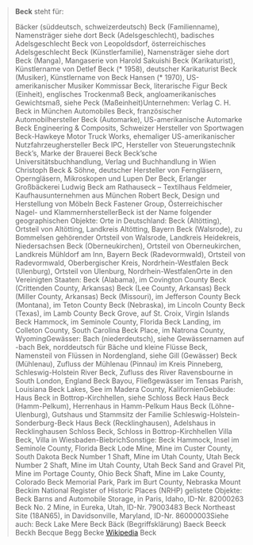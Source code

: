 > **Beck** steht für:
>
> Bäcker (süddeutsch, schweizerdeutsch)
> Beck (Familienname), Namensträger siehe dort
> Beck (Adelsgeschlecht), badisches Adelsgeschlecht
> Beck von Leopoldsdorf, österreichisches Adelsgeschlecht
> Beck (Künstlerfamilie), Namensträger siehe dort
> Beck (Manga), Mangaserie von Harold Sakuishi
> Beck (Karikaturist), Künstlername von Detlef Beck (* 1958), deutscher Karikaturist
> Beck (Musiker), Künstlername von Beck Hansen (* 1970), US-amerikanischer Musiker
> Kommissar Beck, literarische Figur
> Beck (Einheit), englisches Trockenmaß
> Beck, angloamerikanisches Gewichtsmaß, siehe Peck (Maßeinheit)Unternehmen:
> Verlag C. H. Beck in München
> Automobiles Beck, französischer Automobilhersteller
> Beck (Automarke), US-amerikanische Automarke
> Beck Engineering & Composits, Schweizer Hersteller von Sportwagen
> Beck-Hawkeye Motor Truck Works, ehemaliger US-amerikanischer Nutzfahrzeughersteller
> Beck IPC, Hersteller von Steuerungstechnik
> Beck’s, Marke der Brauerei Beck
> Beck’sche Universitätsbuchhandlung, Verlag und Buchhandlung in Wien
> Christoph Beck & Söhne, deutscher Hersteller von Ferngläsern, Operngläsern, Mikroskopen und Lupen
> Der Beck, Erlanger Großbäckerei
> Ludwig Beck am Rathauseck – Textilhaus Feldmeier, Kaufhausunternehmen aus München
> Robert Beck, Design und Herstellung von Möbeln
> Beck Fastener Group, Österreichischer Nagel- und KlammernherstellerBeck ist der Name folgender geographischen Objekte:
> Orte in Deutschland:
> Beck (Altötting), Ortsteil von Altötting, Landkreis Altötting, Bayern
> Beck (Walsrode), zu Bommelsen gehörender Ortsteil von Walsrode, Landkreis Heidekreis, Niedersachsen
> Beck (Oberneukirchen), Ortsteil von Oberneukirchen, Landkreis Mühldorf am Inn, Bayern
> Beck (Radevormwald), Ortsteil von Radevormwald, Oberbergischer Kreis, Nordrhein-Westfalen
> Beck (Ulenburg), Ortsteil von Ulenburg, Nordrhein-WestfalenOrte in den Vereinigten Staaten:
> Beck (Alabama), im Covington County
> Beck (Crittenden County, Arkansas)
> Beck (Lee County, Arkansas)
> Beck (Miller County, Arkansas)
> Beck (Missouri), im Jefferson County
> Beck (Montana), im Teton County
> Beck (Nebraska), im Lincoln County
> Beck (Texas), im Lamb County
> Beck Grove, auf St. Croix, Virgin Islands
> Beck Hammock, im Seminole County, Florida
> Beck Landing, im Colleton County, South Carolina
> Beck Place, im Natrona County, WyomingGewässer:
> Bach (niederdeutsch), siehe Gewässernamen auf -bach
> Bek,  norddeutsch für Bäche und kleine Flüsse
> Beck, Namensteil von Flüssen in Nordengland, siehe Gill (Gewässer)
> Beck (Mühlenau), Zufluss der Mühlenau (Pinnau) im Kreis Pinneberg, Schleswig-Holstein
> River Beck, Zufluss des River Ravensbourne in South London, England
> Beck Bayou, Fließgewässer im Tensas Parish, Louisiana
> Beck Lakes, See im Madera County, KalifornienGebäude:
> Haus Beck in Bottrop-Kirchhellen, siehe Schloss Beck
> Haus Beck (Hamm-Pelkum), Herrenhaus in Hamm-Pelkum
> Haus Beck (Löhne-Ulenburg), Gutshaus und Stammsitz der Familie Schleswig-Holstein-Sonderburg-Beck
> Haus Beck (Recklinghausen), Adelshaus in Recklinghausen
> Schloss Beck, Schloss in Bottrop-Kirchhellen
> Villa Beck, Villa in Wiesbaden-BiebrichSonstige:
> Beck Hammock, Insel im Seminole County, Florida
> Beck Lode Mine, Mine im Custer County, South Dakota
> Beck Number 1 Shaft, Mine im Utah County, Utah
> Beck Number 2 Shaft, Mine im Utah County, Utah
> Beck Sand and Gravel Pit, Mine im Portage County, Ohio
> Beck Shaft, Mine im Lake County, Colorado
> Beck Memorial Park, Park im Burt County, Nebraska
> Mount Beckim National Register of Historic Places (NRHP) gelistete Objekte:
> Beck Barns and Automobile Storage, in Paris, Idaho, ID-Nr. 82000263
> Beck No. 2 Mine, in Eureka, Utah, ID-Nr. 79003483
> Beck Northeast Site (18AN65), in Davidsonville, Maryland, ID-Nr. 86000003Siehe auch:
> Beck Lake
> Mere Beck
> Bäck (Begriffsklärung)
> Baeck
> Beeck
> Beckh
> Becque
> Begg
> Becke
> [Wikipedia](https://de.wikipedia.org/wiki/Beck)
Beck